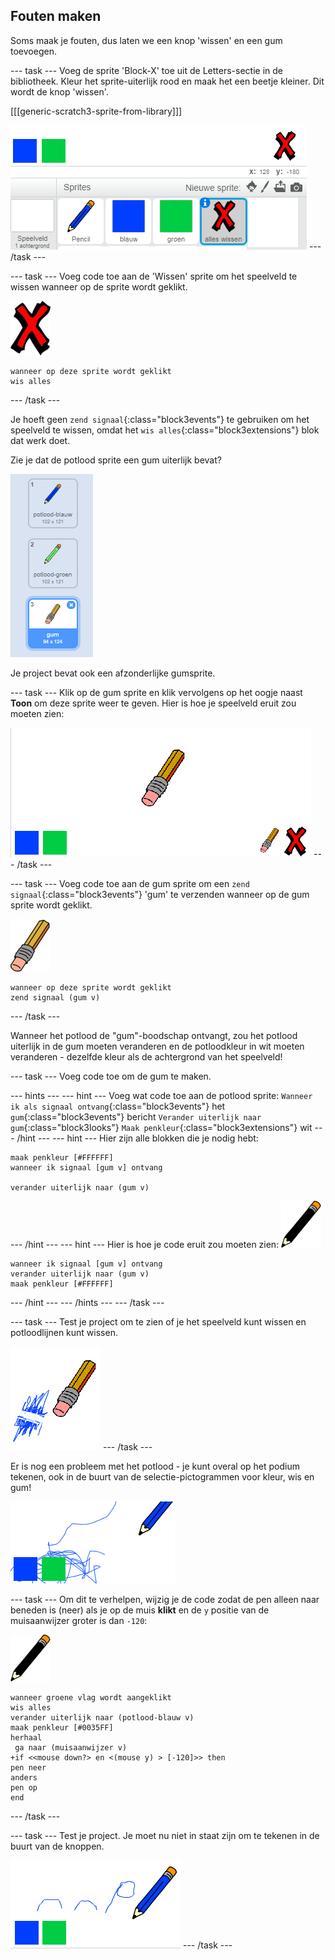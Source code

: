 ## Fouten maken

Soms maak je fouten, dus laten we een knop 'wissen' en een gum toevoegen.

--- task --- Voeg de sprite 'Block-X' toe uit de Letters-sectie in de bibliotheek. Kleur het sprite-uiterlijk rood en maak het een beetje kleiner. Dit wordt de knop 'wissen'.

[[[generic-scratch3-sprite-from-library]]]

![screenshot](images/paint-x.png) --- /task ---

--- task --- Voeg code toe aan de 'Wissen' sprite om het speelveld te wissen wanneer op de sprite wordt geklikt.

![kruis](images/cross.png)

```blocks3
wanneer op deze sprite wordt geklikt
wis alles
```

--- /task ---

Je hoeft geen `zend signaal`{:class="block3events"} te gebruiken om het speelveld te wissen, omdat het `wis alles`{:class="block3extensions"} blok dat werk doet.

Zie je dat de potlood sprite een gum uiterlijk bevat?

![screenshot](images/paint-eraser-costume.png)

Je project bevat ook een afzonderlijke gumsprite.

--- task --- Klik op de gum sprite en klik vervolgens op het oogje naast **Toon** om deze sprite weer te geven. Hier is hoe je speelveld eruit zou moeten zien:

![screenshot](images/paint-eraser-stage.png) --- /task ---

--- task --- Voeg code toe aan de gum sprite om een `zend signaal`{:class="block3events"} 'gum' te verzenden wanneer op de gum sprite wordt geklikt.

![gum](images/eraser.png)

```blocks3
wanneer op deze sprite wordt geklikt
zend signaal (gum v)
```

--- /task ---

Wanneer het potlood de "gum"-boodschap ontvangt, zou het potlood uiterlijk in de gum moeten veranderen en de potloodkleur in wit moeten veranderen - dezelfde kleur als de achtergrond van het speelveld!

--- task --- Voeg code toe om de gum te maken.

--- hints ---
 --- hint --- Voeg wat code toe aan de potlood sprite: `Wanneer ik als signaal ontvang`{:class="block3events"} het `gum`{:class="block3events"} bericht `Verander uiterlijk naar gum`{:class="block3looks"} `Maak penkleur`{:class="block3extensions"} wit
--- /hint ---
 --- hint --- Hier zijn alle blokken die je nodig hebt:

```blocks3
maak penkleur [#FFFFFF]
wanneer ik signaal [gum v] ontvang

verander uiterlijk naar (gum v)
```

--- /hint --- 
--- hint --- 
Hier is hoe je code eruit zou moeten zien: ![potlood](images/pencil.png)

```blocks3
wanneer ik signaal [gum v] ontvang
verander uiterlijk naar (gum v)
maak penkleur [#FFFFFF]
```

--- /hint ---
--- /hints --- 
--- /task ---

--- task --- Test je project om te zien of je het speelveld kunt wissen en potloodlijnen kunt wissen.

![screenshot](images/paint-erase-test.png) --- /task ---

Er is nog een probleem met het potlood - je kunt overal op het podium tekenen, ook in de buurt van de selectie-pictogrammen voor kleur, wis en gum!

![screenshot](images/paint-draw-problem.png)

--- task --- Om dit te verhelpen, wijzig je de code zodat de pen alleen naar beneden is (neer) als je op de muis **klikt** en de `y` positie van de muisaanwijzer groter is dan `-120`:

![potlood](images/pencil.png)

```blocks3
wanneer groene vlag wordt aangeklikt
wis alles
verander uiterlijk naar (potlood-blauw v)
maak penkleur [#0035FF]
herhaal
 ga naar (muisaanwijzer v)
+if <<mouse down?> en <(mouse y) > [-120]>> then 
pen neer
anders
pen op
end
```

--- /task ---

--- task --- Test je project. Je moet nu niet in staat zijn om te tekenen in de buurt van de knoppen.

![screenshot](images/paint-fixed.png) --- /task ---